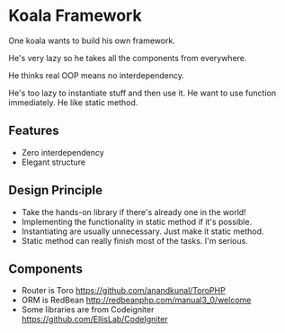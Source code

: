 # Koala Framework
One koala wants to build his own framework.

He's very lazy so he takes all the components from everywhere.

He thinks real OOP means no interdependency.

He's too lazy to instantiate stuff and then use it. He want to use function immediately. He like static method.

## Features
* Zero interdependency
* Elegant structure

## Design Principle
* Take the hands-on library if there's already one in the world!
* Implementing the functionality in static method if it's possible.
* Instantiating are usually unnecessary. Just make it static method.
* Static method can really finish most of the tasks. I'm serious.

## Components
* Router is Toro https://github.com/anandkunal/ToroPHP
* ORM is RedBean http://redbeanphp.com/manual3_0/welcome
* Some libraries are from Codeigniter https://github.com/EllisLab/CodeIgniter
